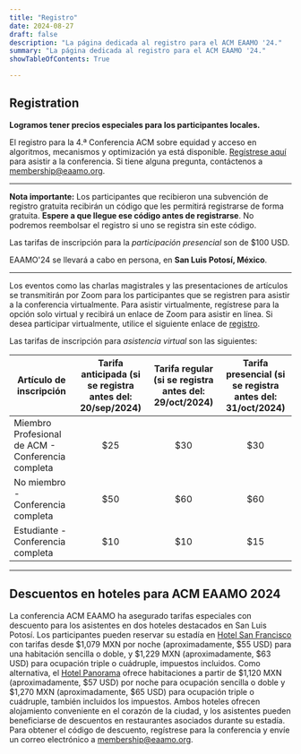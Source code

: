 ```yaml
---
title: "Registro"
date: 2024-08-27
draft: false
description: "La página dedicada al registro para el ACM EAAMO '24."
summary: "La página dedicada al registro para el ACM EAAMO '24."
showTableOfContents: True

---
```

## Registration

**Logramos tener precios especiales para los participantes locales.**

El registro para la 4.ª Conferencia ACM sobre equidad y acceso en algoritmos, mecanismos y optimización ya está disponible. [Regístrese aquí](https://cvent.me/LY9Ynz) para asistir a la conferencia. Si tiene alguna pregunta, contáctenos a [membership@eaamo.org](mailto:membership@eaamo.org).

- - -

**Nota importante:** Los participantes que recibieron una subvención de registro gratuita recibirán un código que les permitirá registrarse de forma gratuita. **Espere a que llegue ese código antes de registrarse**. No podremos reembolsar el registro si uno se registra sin este código.

Las tarifas de inscripción para la *participación presencial* son de $100 USD.

EAAMO'24 se llevará a cabo en persona, en **San Luis Potosí, México**.

- - -

Los eventos como las charlas magistrales y las presentaciones de artículos se transmitirán por Zoom para los participantes que se registren para asistir a la conferencia virtualmente. Para asistir virtualmente, regístrese para la opción solo virtual y recibirá un enlace de Zoom para asistir en línea. Si desea participar virtualmente, utilice el siguiente enlace de [registro](https://cvent.me/WVrWna).

Las tarifas de inscripción para *asistencia virtual* son las siguientes:

| Artículo de inscripción | Tarifa anticipada (si se registra antes del: 20/sep/2024) | Tarifa regular (si se registra antes del: 29/oct/2024) | Tarifa presencial (si se registra antes del: 31/oct/2024) |
|--------------------------------------------------------|:-------------------------------------------:|:----------------------------------------------:|:----------------------------------------------:|
| Miembro Profesional de ACM - Conferencia completa | $25 | $30 | $30 |
| No miembro - Conferencia completa | $50 | $60 | $60 |
| Estudiante - Conferencia completa | $10 | $10 | $15 |

- - -

## Descuentos en hoteles para ACM EAAMO 2024

La conferencia ACM EAAMO ha asegurado tarifas especiales con descuento para los asistentes en dos hoteles destacados en San Luis Potosí. Los participantes pueden reservar su estadía en [Hotel San Francisco](https://www.sanfranciscohotel.mx/) con tarifas desde $1,079 MXN por noche (aproximadamente, $55 USD) para una habitación sencilla o doble, y $1,229 MXN (aproximadamente, $63 USD) para ocupación triple o cuádruple, impuestos incluidos. Como alternativa, el [Hotel Panorama](https://www.hotelpanorama.com.mx/) ofrece habitaciones a partir de $1,120 MXN (aproximadamente, $57 USD) por noche para ocupación sencilla o doble y $1,270 MXN (aproximadamente, $65 USD) para ocupación triple o cuádruple, también incluidos los impuestos. Ambos hoteles ofrecen alojamiento conveniente en el corazón de la ciudad, y los asistentes pueden beneficiarse de descuentos en restaurantes asociados durante su estadía. Para obtener el código de descuento, regístrese para la conferencia y envíe un correo electrónico a membership@eaamo.org.